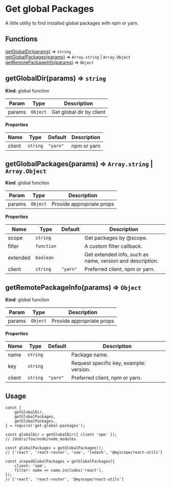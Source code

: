 # Get global Packages
A little utility to find installed global packages with npm or yarn.
## Functions

<dl>
<dt><a href="#getGlobalDir">getGlobalDir(params)</a> ⇒ <code>string</code></dt>
<dd></dd>
<dt><a href="#getGlobalPackages">getGlobalPackages(params)</a> ⇒ <code>Array.string</code> | <code>Array.Object</code></dt>
<dd></dd>
<dt><a href="#getRemotePackageInfo">getRemotePackageInfo(params)</a> ⇒ <code>Object</code></dt>
<dd></dd>
</dl>

<a name="getGlobalDir"></a>

## getGlobalDir(params) ⇒ <code>string</code>
**Kind**: global function  

| Param | Type | Description |
| --- | --- | --- |
| params | <code>Object</code> | Get global dir by client |

**Properties**

| Name | Type | Default | Description |
| --- | --- | --- | --- |
| client | <code>string</code> | <code>&quot;yarn&quot;</code> | npm or yarn |

<a name="getGlobalPackages"></a>

## getGlobalPackages(params) ⇒ <code>Array.string</code> \| <code>Array.Object</code>
**Kind**: global function  

| Param | Type | Description |
| --- | --- | --- |
| params | <code>Object</code> | Provide appropriate props |

**Properties**

| Name | Type | Default | Description |
| --- | --- | --- | --- |
| scope | <code>string</code> |  | Get packages by @scope. |
| filter | <code>function</code> |  | A custom filter callback. |
| extended | <code>boolean</code> |  | Get extended info, such as name, version and description. |
| client | <code>string</code> | <code>&quot;yarn&quot;</code> | Preferred client, npm or yarn. |

<a name="getRemotePackageInfo"></a>

## getRemotePackageInfo(params) ⇒ <code>Object</code>
**Kind**: global function  

| Param | Type | Description |
| --- | --- | --- |
| params | <code>Object</code> | Provide appropriate props |

**Properties**

| Name | Type | Default | Description |
| --- | --- | --- | --- |
| name | <code>string</code> |  | Package name. |
| key | <code>string</code> |  | Request specific key, example: version. |
| client | <code>string</code> | <code>&quot;yarn&quot;</code> | Preferred client, npm or yarn. |


## Usage
```
const {
    getGlobalDir,
    getGlobalPackages,
    getGlobalPackages,
} = require('get-global-packages');

const globalDir = getGlobalDir({ client 'npm' });
// /Users/foo/node/node_modules

const globalPackages = getGlobalPackages();
// ['react', 'react-router', 'vue', 'lodash', '@myscope/react-utils']

const scopedGlobalPackages = getGlobalPackages({
    client: 'npm',
    filter: name => name.includes('react'),
});
// ['react', 'react-router', '@myscope/react-utils']
```